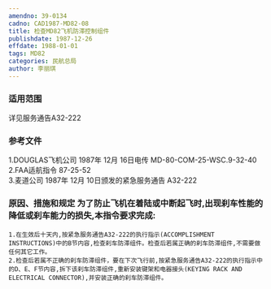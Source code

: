 ```yaml
---
amendno: 39-0134  
cadno: CAD1987-MD82-08  
title: 检查MD82飞机防滞控制组件  
publishdate: 1987-12-26  
effdate: 1988-01-01  
tags: MD82  
categories: 民航总局  
author: 李丽琪  
---
```

  
### 适用范围  
详见服务通告A32-222  
  
<!--more-->  
### 参考文件  
1.DOUGLAS飞机公司 1987年 12月 16日电传 MD-80-COM-25-WSC.9-32-40  
    2.FAA适航指令 87-25-52  
    3.麦道公司 1987年 12月 10日颁发的紧急服务通告 A32-222  
  
### 原因、措施和规定     为了防止飞机在着陆或中断起飞时,出现刹车性能的降低或刹车能力的损失,本指令要求完成:  
    1.在生效后十天内,按紧急服务通告A32-222的执行指示(ACCOMPLISHMENT INSTRUCTIONS)中的B节内容,检查刹车防滞组件。检查后若属正确的刹车防滞组件,不需要做任何其它工作。  
    2.检查后若属不正确的刹车防滞组件，要在下次飞行前,按紧急服务通告A32-222的执行指示中的D、E、F节内容,拆下该刹车防滞组件,重新安装键架和电器接头(KEYING RACK AND ELECTRICAL CONNECTOR),并安装正确的刹车防滞组件。  
  
  
